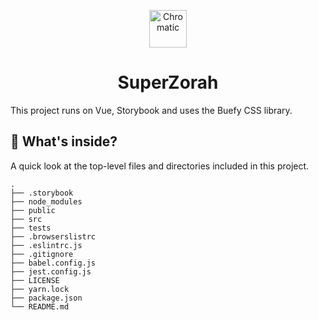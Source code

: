 
<p align="center">
  <a href="https://www.chromatic.com/">
    <img alt="Chromatic" src="https://avatars2.githubusercontent.com/u/24584319?s=200&v=4" width="60" />
  </a>
</p>

<h1 align="center">
  SuperZorah
</h1>

This project runs on Vue, Storybook and uses the Buefy CSS library.

## 🔎 What's inside?

A quick look at the top-level files and directories included in this project.

    .
    ├── .storybook
    ├── node_modules
    ├── public
    ├── src
    ├── tests
    ├── .browserslistrc
    ├── .eslintrc.js
    ├── .gitignore
    ├── babel.config.js
    ├── jest.config.js
    ├── LICENSE
    ├── yarn.lock
    ├── package.json
    └── README.md
